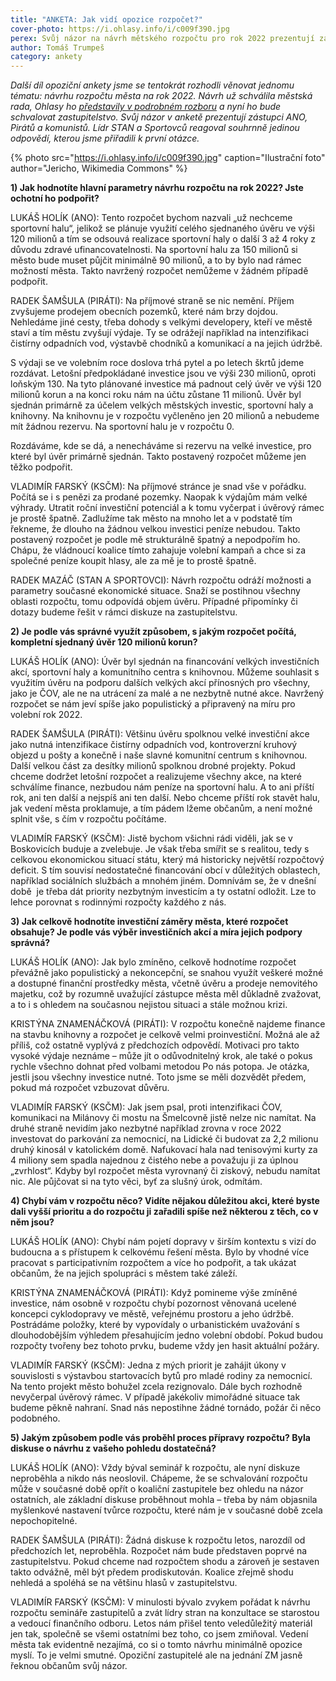 ```yaml
---
title: "ANKETA: Jak vidí opozice rozpočet?"
cover-photo: https://i.ohlasy.info/i/c009f390.jpg
perex: Svůj názor na návrh mětského rozpočtu pro rok 2022 prezentují zástupci ANO, Pirátů a komunistů.
author: Tomáš Trumpeš
category: ankety
---
```


*Další díl opoziční ankety jsme se tentokrát rozhodli věnovat jednomu tématu: návrhu rozpočtu města na rok 2022. Návrh už schválila městská rada, Ohlasy ho [představily v podrobném rozboru](https://ohlasy.info/clanky/2021/11/rozpocet.html) a nyní ho bude schvalovat zastupitelstvo. Svůj názor v anketě prezentují zástupci ANO, Pirátů a komunistů. Lídr STAN a Sportovců reagoval souhrnně jedinou odpovědí, kterou jsme přiřadili k první otázce.*

{% photo src="https://i.ohlasy.info/i/c009f390.jpg" caption="Ilustrační foto" author="Jericho, Wikimedia Commons" %}

**1) Jak hodnotíte hlavní parametry návrhu rozpočtu na rok 2022? Jste ochotní ho podpořit?**

LUKÁŠ HOLÍK (ANO): Tento rozpočet bychom nazvali „už nechceme sportovní halu“, jelikož se plánuje využití celého sjednaného úvěru ve výši 120 milionů a tím se odsouvá realizace sportovní haly o další 3 až 4 roky z důvodu zdravé ufinancovatelnosti. Na sportovní halu za 150 milionů si město bude muset půjčit minimálně 90 milionů, a to by bylo nad rámec možností města. Takto navržený rozpočet nemůžeme v žádném případě podpořit.

RADEK ŠAMŠULA (PIRÁTI): Na příjmové straně se nic nemění. Příjem zvyšujeme prodejem obecních pozemků, které nám brzy dojdou. Nehledáme jiné cesty, třeba dohody s velkými developery, kteří ve městě staví a tím městu zvyšují výdaje. Ty se odrážejí například na intenzifikaci čistírny odpadních vod, výstavbě chodníků a komunikací a na jejich údržbě.

S výdaji se ve volebním roce doslova trhá pytel a po letech škrtů jdeme rozdávat. Letošní předpokládané investice jsou ve výši 230 milionů, oproti loňským 130. Na tyto plánované investice má padnout celý úvěr ve výši 120 milionů korun a na konci roku nám na účtu zůstane 11 milionů. Úvěr byl sjednán primárně za účelem velkých městských investic, sportovní haly a knihovny. Na knihovnu je v rozpočtu vyčleněno jen 20 milionů a nebudeme mít žádnou rezervu. Na sportovní halu je v rozpočtu 0.

Rozdáváme, kde se dá, a nenecháváme si rezervu na velké investice, pro které byl úvěr primárně sjednán. Takto postavený rozpočet můžeme jen těžko podpořit.

VLADIMÍR FARSKÝ (KSČM): Na příjmové stránce je snad vše v pořádku. Počítá se i s penězi za prodané pozemky. Naopak k výdajům mám velké výhrady. Utratit roční investiční potenciál a k tomu vyčerpat i úvěrový rámec je prostě špatně. Zadlužíme tak město na mnoho let a v podstatě tím řekneme, že dlouho na žádnou velkou investici peníze nebudou. Takto postavený rozpočet je podle mě strukturálně špatný a nepodpořím ho. Chápu, že vládnoucí koalice tímto zahajuje volební kampaň a chce si za společné peníze koupit hlasy, ale za mě je to prostě špatně.  

RADEK MAZÁČ (STAN A SPORTOVCI): Návrh rozpočtu odráží možnosti a parametry současné ekonomické situace. Snaží se postihnou všechny oblasti rozpočtu, tomu odpovídá objem úvěru. Případné připomínky či dotazy budeme řešit v rámci diskuze na zastupitelstvu.

**2) Je podle vás správné využít způsobem, s jakým rozpočet počítá, kompletní sjednaný úvěr 120 milionů korun?**

LUKÁŠ HOLÍK (ANO): Úvěr byl sjednán na financování velkých investičních akcí, sportovní haly a komunitního centra s knihovnou. Můžeme souhlasit s využitím úvěru na podporu dalších velkých akcí přínosných pro všechny, jako je ČOV, ale ne na utrácení za malé a ne nezbytně nutné akce. Navržený rozpočet se nám jeví spíše jako populistický a připravený na míru pro volební rok 2022.

RADEK ŠAMŠULA (PIRÁTI): Většinu úvěru spolknou velké investiční akce jako nutná intenzifikace čistírny odpadních vod, kontroverzní kruhový objezd u pošty a konečně i naše slavné komunitní centrum s knihovnou. Další velkou část za desítky milionů spolknou drobné projekty. Pokud chceme dodržet letošní rozpočet a realizujeme všechny akce, na které schválíme finance, nezbudou nám peníze na sportovní halu. A to ani příští rok, ani ten další a nejspíš ani ten další. Nebo chceme příští rok stavět halu, jak vedení města proklamuje, a tím pádem lžeme občanům, a není možné splnit vše, s čím v rozpočtu počítáme.

VLADIMÍR FARSKÝ (KSČM): Jistě bychom všichni rádi viděli, jak se v Boskovicích buduje a zvelebuje. Je však třeba smířit se s realitou, tedy s celkovou ekonomickou situací státu, který má historicky největší rozpočtový deficit. S tím souvisí nedostatečné financování obcí v důležitých oblastech, například sociálních službách a mnohém jiném. Domnívám se, že v dnešní době  je třeba dát priority nezbytným investicím a ty ostatní odložit. Lze to lehce porovnat s rodinnými rozpočty každého z nás.

**3) Jak celkově hodnotíte investiční záměry města, které rozpočet obsahuje? Je podle vás výběr investičních akcí a míra jejich podpory správná?**

LUKÁŠ HOLÍK (ANO): Jak bylo zmíněno, celkově hodnotíme rozpočet převážně jako populistický a nekoncepční, se snahou využít veškeré možné a dostupné finanční prostředky města, včetně úvěru a prodeje nemovitého majetku, což by rozumně uvažující zástupce města měl důkladně zvažovat, a to i s ohledem na současnou nejistou situaci a stále možnou krizi.

KRISTÝNA ZNAMENÁČKOVÁ (PIRÁTI): V rozpočtu konečně najdeme finance na stavbu knihovny a rozpočet je celkově velmi proinvestiční. Možná ale až příliš, což ostatně vyplývá z předchozích odpovědí. Motivaci pro takto vysoké výdaje neznáme – může jít o odůvodnitelný krok, ale také o pokus rychle všechno dohnat před volbami metodou Po nás potopa. Je otázka, jestli jsou všechny investice nutné. Toto jsme se měli dozvědět předem, pokud má rozpočet vzbuzovat důvěru.

VLADIMÍR FARSKÝ (KSČM): Jak jsem psal, proti intenzifikaci ČOV, komunikaci na Milánovy či mostu na Šmelcovně jistě nelze nic namítat. Na druhé straně nevidím jako nezbytné například zrovna v roce 2022 investovat do parkování za nemocnicí, na Lidické či budovat za 2,2 milionu druhý kinosál v katolickém domě. Nafukovací hala nad tenisovými kurty za 4 miliony sem spadla najednou z čistého nebe a považuju ji za úplnou „zvrhlost“. Kdyby byl rozpočet města vyrovnaný či ziskový, nebudu namítat nic. Ale půjčovat si na tyto věci, byť za slušný úrok, odmítám. 

**4) Chybí vám v rozpočtu něco? Vidíte nějakou důležitou akci, které byste dali vyšší prioritu a do rozpočtu ji zařadili spíše než některou z těch, co v něm jsou?**

LUKÁŠ HOLÍK (ANO): Chybí nám pojetí dopravy v širším kontextu s vizí do budoucna a s přístupem k celkovému řešení města. Bylo by vhodné více pracovat s participativním rozpočtem a více ho podpořit, a tak ukázat občanům, že na jejich spolupráci s městem také záleží.

KRISTÝNA ZNAMENÁČKOVÁ (PIRÁTI): Když pomineme výše zmíněné investice, nám osobně v rozpočtu chybí pozornost věnovaná ucelené koncepci cyklodopravy ve městě, veřejnému prostoru a jeho údržbě. Postrádáme položky, které by vypovídaly o urbanistickém uvažování s dlouhodobějším výhledem přesahujícím jedno volební období. Pokud budou rozpočty tvořeny bez tohoto prvku, budeme vždy jen hasit aktuální požáry.

VLADIMÍR FARSKÝ (KSČM): Jedna z mých priorit je zahájit úkony v souvislosti s výstavbou startovacích bytů pro mladé rodiny za nemocnicí. Na tento projekt město bohužel zcela rezignovalo. Dále bych rozhodně nevyčerpal úvěrový rámec. V případě jakékoliv mimořádné situace tak budeme pěkně nahraní. Snad nás nepostihne žádné tornádo, požár či něco podobného.  

**5) Jakým způsobem podle vás proběhl proces přípravy rozpočtu? Byla diskuse o návrhu z vašeho pohledu dostatečná?**

LUKÁŠ HOLÍK (ANO): Vždy býval seminář k rozpočtu, ale nyní diskuze neproběhla a nikdo nás neoslovil. Chápeme, že se schvalování rozpočtu může v současné době opřít o koaliční zastupitele bez ohledu na názor ostatních, ale základní diskuse proběhnout mohla – třeba by nám objasnila myšlenkové nastavení tvůrce rozpočtu, které nám je v současné době zcela nepochopitelné.

RADEK ŠAMŠULA (PIRÁTI): Žádná diskuse k rozpočtu letos, narozdíl od předchozích let, neproběhla. Rozpočet nám bude představen poprvé na zastupitelstvu. Pokud chceme nad rozpočtem shodu a zároveň je sestaven takto odvážně, měl být předem prodiskutován. Koalice zřejmě shodu nehledá a spoléhá se na většinu hlasů v zastupitelstvu.

VLADIMÍR FARSKÝ (KSČM): V minulosti bývalo zvykem pořádat k návrhu rozpočtu semináře zastupitelů a zvát lídry stran na konzultace se starostou a vedoucí finančního odboru. Letos nám přišel tento veledůležitý materiál jen tak, společně se všemi ostatními bez toho, co jsem zmiňoval. Vedení města tak evidentně nezajímá, co si o tomto návrhu minimálně opozice myslí. To je velmi smutné. Opoziční zastupitelé ale na jednání ZM jasně řeknou občanům svůj názor.
